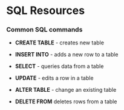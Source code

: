 # SQL Resources

### Common SQL commands

* **CREATE TABLE**  - creates new table

* **INSERT INTO** - adds a new row to a table

* **SELECT** - queries data from a table

* **UPDATE** - edits a row in a table

* **ALTER TABLE** - change an existing table

* **DELETE FROM** deletes rows from a table
